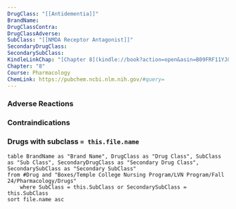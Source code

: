 ```yaml
---
DrugClass: "[[Antidementia]]"
BrandName: 
DrugClassContra: 
DrugClassAdverse: 
SubClass: "[[NMDA Receptor Antagonist]]"
SecondaryDrugClass: 
SecondarySubClass: 
KindleLinkChap: "[Chapter 8](kindle://book?action=open&asin=B09FRF11YJ&location=4155)"
Chapter: "8"
Course: Pharmacology
ChemLink: https://pubchem.ncbi.nlm.nih.gov/#query=
---
```

### Adverse Reactions 

### Contraindications

### Drugs with subclass `= this.file.name`
```dataview
table BrandName as "Brand Name", DrugClass as "Drug Class", SubClass as "Sub Class", SecondaryDrugClass as "Secondary Drug Class", SecondarySubClass as "Secondary SubClass"
from #Drug and "Boxes/Temple College Nursing Program/LVN Program/Fall 24/Pharmacology/Drugs" 
	where SubClass = this.SubClass or SecondarySubClass = this.SubClass
sort file.name asc
```
